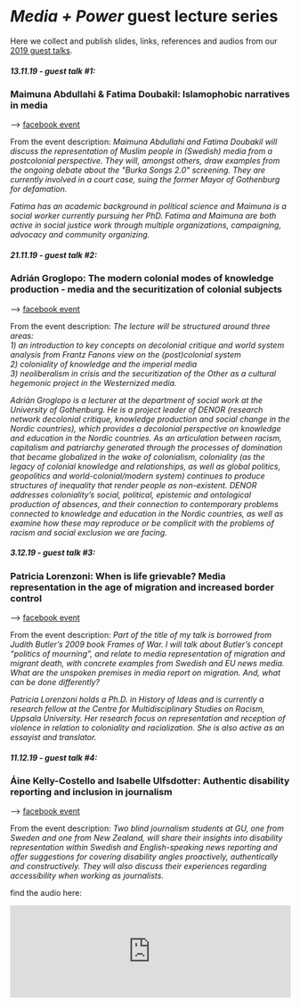 # _Media + Power_ guest lecture series
Here we collect and publish slides, links, references and audios from our [2019 guest talks](fb.me/mediaandpower).

##### 13.11.19 - guest talk #1:
### Maimuna Abdullahi & Fatima Doubakil: Islamophobic narratives in media
--> [facebook event](https://www.facebook.com/events/2159871777452070/)

From the event description: _Maimuna Abdullahi and Fatima Doubakil will discuss the representation of Muslim people in (Swedish) media from a postcolonial perspective. They will, amongst others, draw examples from the ongoing debate about the
"Burka Songs 2.0" screening. They are currently involved in a court case, suing the former Mayor of Gothenburg for defamation._

_Fatima has an academic background in political science and Maimuna is a social worker currently pursuing her PhD. Fatima and Maimuna are both active in social justice work through multiple organizations, campaigning, advocacy and community organizing._

##### 21.11.19 - guest talk #2:
### Adrián Groglopo: The modern colonial modes of knowledge production - media and the securitization of colonial subjects
--> [facebook event](https://www.facebook.com/events/609949436205237/)

From the event description: _The lecture will be structured around three areas:_  
_1) an introduction to key concepts on decolonial critique and world system analysis from Frantz Fanons view on the (post)colonial system_  
_2) coloniality of knowledge and the imperial media_  
_3) neoliberalism in crisis and the securitization of the Other as a cultural hegemonic project in the Westernized media._  

_Adrián Groglopo is a lecturer at the department of social work at the University of Gothenburg. He is a project leader of DENOR (research network decolonial critique, knowledge production and social change in the Nordic countries), which provides a decolonial perspective on knowledge and education in the Nordic countries. As an articulation between racism, capitalism and patriarchy generated through the processes of domination that became globalized in the wake of colonialism, coloniality (as the legacy of colonial knowledge and relationships, as well as global politics, geopolitics and world-colonial/modern system) continues to produce structures of inequality that render people as non-existent. DENOR addresses coloniality’s social, political, epistemic and ontological production of absences, and their connection to contemporary problems connected to knowledge and education in the Nordic countries, as well as examine how these may reproduce or be complicit with the problems of racism and social exclusion we are facing._

##### 3.12.19 - guest talk #3:
### Patricia Lorenzoni: When is life grievable? Media representation in the age of migration and increased border control
--> [facebook event](https://www.facebook.com/events/2538111769767501/)

From the event description: _Part of the title of my talk is borrowed from Judith Butler’s 2009 book Frames of War. I will talk about Butler’s concept “politics of mourning”, and relate to media representation of migration and migrant death, with concrete examples from Swedish and EU news media. What are the unspoken premises in media report on migration. And, what can be done differently?_

_Patricia Lorenzoni holds a Ph.D. in History of Ideas and is currently a research fellow at the Centre for Multidisciplinary Studies on Racism, Uppsala University. Her research focus on representation and reception of violence in relation to coloniality and racialization. She is also active as an essayist and translator._

##### 11.12.19 - guest talk #4:
### Áine Kelly-Costello and Isabelle Ulfsdotter: Authentic disability reporting and inclusion in journalism
--> [facebook event](https://www.facebook.com/events/2762027877165052/)

From the event description: _Two blind journalism students at GU, one from Sweden and one from New Zealand, will share their insights into disability representation within Swedish and English-speaking news reporting and offer suggestions for covering disability angles proactively, authentically and constructively. They will also discuss their experiences regarding accessibility when working as journalists._

find the audio here:
<iframe width="100%" height="166" scrolling="no" frameborder="no" allow="autoplay" src="https://w.soundcloud.com/player/?url=https%3A//api.soundcloud.com/tracks/727279084&color=%23ff5500&auto_play=false&hide_related=false&show_comments=true&show_user=true&show_reposts=false&show_teaser=true"></iframe>

